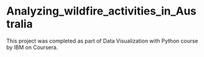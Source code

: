 # Analyzing_wildfire_activities_in_Australia
This project was completed as part of Data Visualization with Python course by IBM on Coursera.
